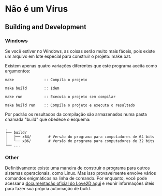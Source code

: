 # Não é um Vírus

## Building and Development
### Windows
Se você estiver no Windows, as coisas serão muito mais fáceis, pois existe um arquivo em lote especial para construir o projeto: make.bat.

Existem apenas quatro variações diferentes que este programa aceita como argumentos:
```
make              :: Compila o projeto
```
```
make build        :: Idem
```
```
make run          :: Executa o projeto sem compilar
```
```
make build run    :: Compila o projeto e executa o resultado
```
Por padrão os resultados da compilação são armazenados numa pasta chamada "build" que obedece o esquema:
```
.
├── build/
│   ├── x64/		# Versão do programa para computadores de 64 bits
│   └── x86/		# Versão do programa para computadores de 32 bits
└── ...
```

### Other
Definitivamente existe uma maneira de construir o programa para outros sistemas operacionais, como Linux. Mas isso provavelmente envolve vários comandos enigmáticos na linha de comando. Por enquanto, você pode acessar a [documentação oficial do Love2D aqui](https://love2d.org/wiki/Game_Distribution) e reunir informações úteis para fazer sua própria automação de build.